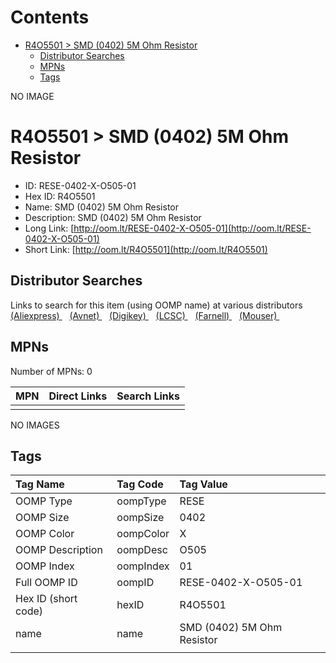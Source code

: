 



Contents
========

* [R4O5501 > SMD (0402) 5M Ohm Resistor](#r4o5501--smd-0402-5m-ohm-resistor)
	* [Distributor Searches](#distributor-searches)
	* [MPNs](#mpns)
	* [Tags](#tags)
  
NO IMAGE  
# R4O5501 > SMD (0402) 5M Ohm Resistor

- ID: RESE-0402-X-O505-01
- Hex ID: R4O5501
- Name: SMD (0402) 5M Ohm Resistor
- Description: SMD (0402) 5M Ohm Resistor
- Long Link: [http://oom.lt/RESE-0402-X-O505-01](http://oom.lt/RESE-0402-X-O505-01)
- Short Link: [http://oom.lt/R4O5501](http://oom.lt/R4O5501)

## Distributor Searches
  
Links to search for this item (using OOMP name) at various distributors  
[(Aliexpress) ](https://www.aliexpress.com/wholesale?SearchText=1117SMD+0402+5M+Ohm+Resistor)&nbsp;&nbsp;&nbsp;[(Avnet) ](https://www.avnet.com/shop/us/search/SMD+0402+5M+Ohm+Resistor)&nbsp;&nbsp;&nbsp;[(Digikey) ](https://www.digikey.co.uk/en/products/result?s=SMD+0402+5M+Ohm+Resistor)&nbsp;&nbsp;&nbsp;[(LCSC) ](https://www.lcsc.com/search?q=SMD+0402+5M+Ohm+Resistor)&nbsp;&nbsp;&nbsp;[(Farnell) ](https://uk.farnell.com/search?st=SMD+0402+5M+Ohm+Resistor)&nbsp;&nbsp;&nbsp;[(Mouser) ](https://www.mouser.com/c/?q=SMD+0402+5M+Ohm+Resistor)&nbsp;&nbsp;&nbsp;
## MPNs
  
Number of MPNs: 0  

|MPN|Direct Links|Search Links|
| :--- | :--- | :--- |
||||
  
NO IMAGES  
## Tags
  

|Tag Name|Tag Code|Tag Value|
| :--- | :--- | :--- |
|OOMP Type|oompType|RESE|
|OOMP Size|oompSize|0402|
|OOMP Color|oompColor|X|
|OOMP Description|oompDesc|O505|
|OOMP Index|oompIndex|01|
|Full OOMP ID|oompID|RESE-0402-X-O505-01|
|Hex ID (short code)|hexID|R4O5501|
|name|name|SMD (0402) 5M Ohm Resistor|
||||
